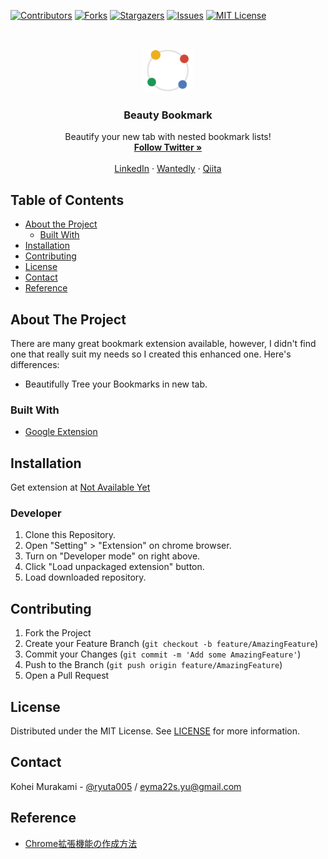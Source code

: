 <!--
*** Thank you for checking this Readme.
*** Please feel free to ask issues or contact me.
-->



<!-- PROJECT SHIELDS -->
[![Contributors][contributors-shield]][contributors-url]
[![Forks][forks-shield]][forks-url]
[![Stargazers][stars-shield]][stars-url]
[![Issues][issues-shield]][issues-url]
[![MIT License][license-shield]][license-url]



<!-- PROJECT LOGO -->
<br />
<p align="center">
<a href="https://github.com/ryuta69">
<img src="icons/icon.png" alt="Logo" width="80">
</a>

<h3 align="center">Beauty Bookmark</h3>

<p align="center">
Beautify your new tab with nested bookmark lists!
<br />
<a href="https://twitter.com/ryuta005"><strong>Follow Twitter »</strong></a>
<br />
<br />
<a href="https://www.linkedin.com/in/koheimurakami1994/">LinkedIn</a>
·
<a href="https://www.wantedly.com/users/96859782">Wantedly</a>
·
<a href="https://qiita.com/ryuta69">Qiita</a>
</p>
</p>



<!-- TABLE OF CONTENTS -->
## Table of Contents

* [About the Project](#about-the-project)
  * [Built With](#built-with)
* [Installation](#installation)
* [Contributing](#contributing)
* [License](#license)
* [Contact](#contact)
* [Reference](#reference)



<!-- ABOUT THE PROJECT -->
## About The Project

There are many great bookmark extension available, however, I didn't find one that really suit my needs so I created this enhanced one.
Here's differences:
* Beautifully Tree your Bookmarks in new tab.

### Built With
* [Google Extension](https://developer.chrome.com/extensions/overview)



<!-- INSTALLATION -->
## Installation
Get extension at [Not Available Yet](https://example.com)

### Developer
1. Clone this Repository.
2. Open "Setting" > "Extension" on chrome browser.
3. Turn on "Developer mode" on right above.
4. Click "Load unpackaged extension" button.
5. Load downloaded repository.



<!-- CONTRIBUTING -->
## Contributing

1. Fork the Project
2. Create your Feature Branch (`git checkout -b feature/AmazingFeature`)
3. Commit your Changes (`git commit -m 'Add some AmazingFeature'`)
4. Push to the Branch (`git push origin feature/AmazingFeature`)
5. Open a Pull Request



<!-- LICENSE -->
## License

Distributed under the MIT License. See [LICENSE](https://github.com/ryuta69/beauty-bookmark/blob/master/LICENSE.txt) for more information.



<!-- CONTACT -->
## Contact

Kohei Murakami - [@ryuta005](https://twitter.com/ryuta005) / eyma22s.yu@gmail.com



<!-- REFERENCE -->
## Reference

* [Chrome拡張機能の作成方法](https://www.casleyconsulting.co.jp/blog/engineer/79/)



<!-- MARKDOWN ARGUMENT -->
[contributors-shield]: https://img.shields.io/github/contributors/ryuta69/beauty-bookmark.svg?style=flat-square
[contributors-url]: https://github.com/ryuta69/beauty-bookmark/graphs/contributors
[forks-shield]: https://img.shields.io/github/forks/ryuta69/beauty-bookmark.svg?style=flat-square
[forks-url]: https://github.com/ryuta69/beauty-bookmark/network/members
[stars-shield]: https://img.shields.io/github/stars/ryuta69/beauty-bookmark.svg?style=flat-square
[stars-url]: https://github.com/ryuta69/beauty-bookmark/stargazers
[issues-shield]: https://img.shields.io/github/issues/ryuta69/beauty-bookmark.svg?style=flat-square
[issues-url]: https://github.com/ryuta69/beauty-bookmark/issues
[license-shield]: https://img.shields.io/github/license/ryuta69/beauty-bookmark.svg?style=flat-square
[license-url]: https://github.com/ryuta69/beauty-bookmark/blob/master/LICENSE.txt
